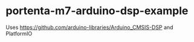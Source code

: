 # portenta-m7-arduino-dsp-example

Uses https://github.com/arduino-libraries/Arduino_CMSIS-DSP and PlatformIO
